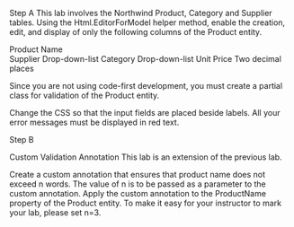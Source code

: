 Step A
This lab involves the Northwind Product, Category and Supplier tables.
Using the Html.EditorForModel helper method, enable the creation, edit, 
and display of only the following columns of the Product entity. 

Product Name	
Supplier	Drop-down-list
Category	Drop-down-list
Unit Price	Two decimal places

Since you are not using code-first development, you must create a partial class for validation of the Product entity.

Change the CSS so that the input fields are placed beside labels. All your error messages must be displayed in red text.

Step B

Custom Validation Annotation
This lab is an extension of the previous lab.

Create a custom annotation that ensures that product name does not exceed n words. The value of n is to be passed as a parameter to the custom annotation. Apply the custom annotation to the ProductName property of the Product entity. To make it easy for your instructor to mark your lab, please set n=3.
